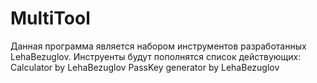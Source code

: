 # MultiTool
Данная программа является набором инструментов разработанных LehaBezuglov.
Инструенты будут пополнятся список действующих:
Calculator by LehaBezuglov
PassKey generator by LehaBezuglov
